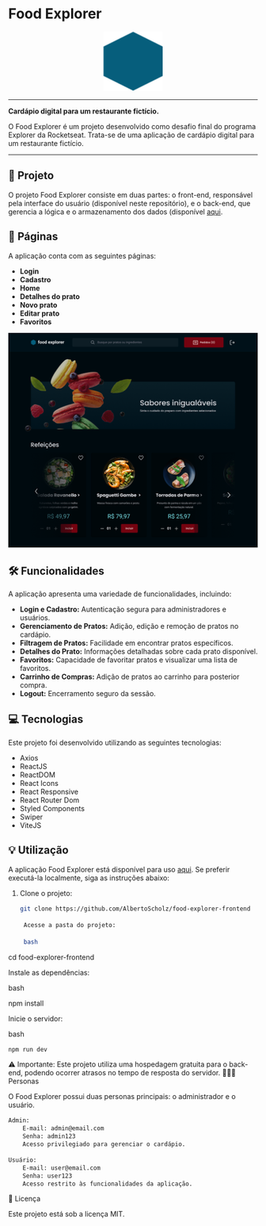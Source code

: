 # Food Explorer

<p align="center">
  <img alt="Logo do Food Explorer" src="./src/assets/favicon.svg" height="120" width="120">
</p>

---

**Cardápio digital para um restaurante fictício.**

O Food Explorer é um projeto desenvolvido como desafio final do programa Explorer da Rocketseat. Trata-se de uma aplicação de cardápio digital para um restaurante fictício.

---

## 📁 Projeto

O projeto Food Explorer consiste em duas partes: o front-end, responsável pela interface do usuário (disponível neste repositório), e o back-end, que gerencia a lógica e o armazenamento dos dados (disponível [aqui](https://github.com/AlbertoScholz/food-explorer-backend).

## 📃 Páginas

A aplicação conta com as seguintes páginas:

- **Login**
- **Cadastro**
- **Home**
- **Detalhes do prato**
- **Novo prato**
- **Editar prato**
- **Favoritos**

![Página home](./src/assets/home.png)

## 🛠️ Funcionalidades

A aplicação apresenta uma variedade de funcionalidades, incluindo:

- **Login e Cadastro:** Autenticação segura para administradores e usuários.
- **Gerenciamento de Pratos:** Adição, edição e remoção de pratos no cardápio.
- **Filtragem de Pratos:** Facilidade em encontrar pratos específicos.
- **Detalhes do Prato:** Informações detalhadas sobre cada prato disponível.
- **Favoritos:** Capacidade de favoritar pratos e visualizar uma lista de favoritos.
- **Carrinho de Compras:** Adição de pratos ao carrinho para posterior compra.
- **Logout:** Encerramento seguro da sessão.

## 💻 Tecnologias

Este projeto foi desenvolvido utilizando as seguintes tecnologias:

- Axios
- ReactJS
- ReactDOM
- React Icons
- React Responsive
- React Router Dom
- Styled Components
- Swiper
- ViteJS

## 💡 Utilização

A aplicação Food Explorer está disponível para uso [aqui]((https://leafy-cheesecake-a225b2.netlify.app/)). Se preferir executá-la localmente, siga as instruções abaixo:

1. Clone o projeto:

   ```bash
   git clone https://github.com/AlbertoScholz/food-explorer-frontend

    Acesse a pasta do projeto:

    bash

cd food-explorer-frontend

Instale as dependências:

bash

npm install

Inicie o servidor:

bash

    npm run dev

⚠️ Importante: Este projeto utiliza uma hospedagem gratuita para o back-end, podendo ocorrer atrasos no tempo de resposta do servidor.
👩🏾‍💻 Personas

O Food Explorer possui duas personas principais: o administrador e o usuário.

    Admin:
        E-mail: admin@email.com
        Senha: admin123
        Acesso privilegiado para gerenciar o cardápio.

    Usuário:
        E-mail: user@email.com
        Senha: user123
        Acesso restrito às funcionalidades da aplicação.

📝 Licença

Este projeto está sob a licença MIT.
